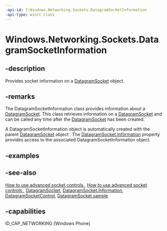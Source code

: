 ```yaml
---
-api-id: T:Windows.Networking.Sockets.DatagramSocketInformation
-api-type: winrt class
---
```


<!-- Class syntax.
public class DatagramSocketInformation : Windows.Networking.Sockets.IDatagramSocketInformation
-->

# Windows.Networking.Sockets.DatagramSocketInformation

## -description
Provides socket information on a [DatagramSocket](datagramsocket.md) object.

## -remarks
The DatagramSocketInformation class provides information about a [DatagramSocket](datagramsocket.md). This class retrieves information on a [DatagramSocket](datagramsocket.md) and can be called any time after the [DatagramSocket](datagramsocket.md) has been created.

A DatagramSocketInformation object is automatically created with the parent [DatagramSocket](datagramsocket.md) object . The [DatagramSocket.Information](datagramsocket_information.md) property provides access to the associated DatagramSocketInformation object.

## -examples

## -see-also
[How to use advanced socket controls ](https://docs.microsoft.com/previous-versions/windows/apps/hh780596(v=win.10)), [How to use advanced socket controls ](https://docs.microsoft.com/previous-versions/windows/apps/jj150598(v=win.10)), [DatagramSocket](datagramsocket.md), [DatagramSocket.Information](datagramsocket_information.md), [DatagramSocketControl](datagramsocketcontrol.md), [DatagramSocket sample](https://github.com/microsoftarchive/msdn-code-gallery-microsoft/tree/master/Official%20Windows%20Platform%20Sample/DatagramSocket%20sample)

## -capabilities
ID_CAP_NETWORKING [Windows Phone]
